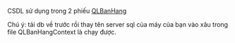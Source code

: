 CSDL sử dụng trong 2 phiếu [QLBanHang](https://github.com/CK1412/HAUI/tree/main/Lap_trinh_.NET/BAI_11/Bai_11_phieu_bai_tap_2.sql)

Chú ý: tải db về trước rồi thay tên server sql của máy của bạn vào xâu trong file QLBanHangContext là chạy được.
